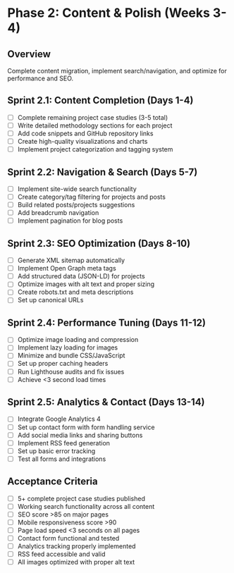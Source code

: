 # Phase 2: Content & Polish (Weeks 3-4)

## Overview
Complete content migration, implement search/navigation, and optimize for performance and SEO.

## Sprint 2.1: Content Completion (Days 1-4)
- [ ] Complete remaining project case studies (3-5 total)
- [ ] Write detailed methodology sections for each project
- [ ] Add code snippets and GitHub repository links
- [ ] Create high-quality visualizations and charts
- [ ] Implement project categorization and tagging system

## Sprint 2.2: Navigation & Search (Days 5-7)
- [ ] Implement site-wide search functionality
- [ ] Create category/tag filtering for projects and posts
- [ ] Build related posts/projects suggestions
- [ ] Add breadcrumb navigation
- [ ] Implement pagination for blog posts

## Sprint 2.3: SEO Optimization (Days 8-10)
- [ ] Generate XML sitemap automatically
- [ ] Implement Open Graph meta tags
- [ ] Add structured data (JSON-LD) for projects
- [ ] Optimize images with alt text and proper sizing
- [ ] Create robots.txt and meta descriptions
- [ ] Set up canonical URLs

## Sprint 2.4: Performance Tuning (Days 11-12)
- [ ] Optimize image loading and compression
- [ ] Implement lazy loading for images
- [ ] Minimize and bundle CSS/JavaScript
- [ ] Set up proper caching headers
- [ ] Run Lighthouse audits and fix issues
- [ ] Achieve <3 second load times

## Sprint 2.5: Analytics & Contact (Days 13-14)
- [ ] Integrate Google Analytics 4
- [ ] Set up contact form with form handling service
- [ ] Add social media links and sharing buttons
- [ ] Implement RSS feed generation
- [ ] Set up basic error tracking
- [ ] Test all forms and integrations

## Acceptance Criteria
- [ ] 5+ complete project case studies published
- [ ] Working search functionality across all content
- [ ] SEO score >85 on major pages
- [ ] Mobile responsiveness score >90
- [ ] Page load speed <3 seconds on all pages
- [ ] Contact form functional and tested
- [ ] Analytics tracking properly implemented
- [ ] RSS feed accessible and valid
- [ ] All images optimized with proper alt text